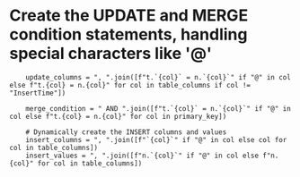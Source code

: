 # Create the UPDATE and MERGE condition statements, handling special characters like '@'
        update_columns = ", ".join([f"t.`{col}` = n.`{col}`" if "@" in col else f"t.{col} = n.{col}" for col in table_columns if col != "InsertTime"])

        merge_condition = " AND ".join([f"t.`{col}` = n.`{col}`" if "@" in col else f"t.{col} = n.{col}" for col in primary_key])

        # Dynamically create the INSERT columns and values
        insert_columns = ", ".join([f"`{col}`" if "@" in col else col for col in table_columns])
        insert_values = ", ".join([f"n.`{col}`" if "@" in col else f"n.{col}" for col in table_columns])
